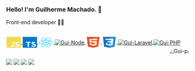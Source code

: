### Hello! I'm Guilherme Machado. 👋   
Front-end developer 👨‍💻


<div align="center">
  <a href="https://github.com/GuiMachadoDevJS/GuiMachadoDevJS">
</div>
<div style="display: inline_block"><br>
  <img align="center" alt="Gui-Js" height="30" width="40" src="https://raw.githubusercontent.com/devicons/devicon/master/icons/javascript/javascript-plain.svg">
  <img align="center" alt="Gui-Ts" height="30" width="40" src="https://raw.githubusercontent.com/devicons/devicon/master/icons/typescript/typescript-plain.svg">
  <img align="center" alt="Gui-React" height="30" width="40" src="https://raw.githubusercontent.com/devicons/devicon/master/icons/react/react-original.svg">
  <img align="center" alt="Gui-Node" height="30" width="40" src="https://cdn.jsdelivr.net/gh/devicons/devicon/icons/nodejs/nodejs-original.svg">
  <img align="center" alt="Gui-HTML" height="30" width="40" src="https://raw.githubusercontent.com/devicons/devicon/master/icons/html5/html5-original.svg">
  <img align="center" alt="Gui-CSS" height="30" width="40" src="https://raw.githubusercontent.com/devicons/devicon/master/icons/css3/css3-original.svg">
  <img align="center" alt="Gui-Laravel" height="30" width="40" src="https://cdn.jsdelivr.net/gh/devicons/devicon/icons/laravel/laravel-plain.svg">
  <img align="center" alt="Gui-PHP" height="70" width="40" src="https://cdn.jsdelivr.net/gh/devicons/devicon/icons/php/php-original.svg">
  <img align="right" alt="Gui-pic" height="150" style="border-radius:50px;" src="https://scontent.cdninstagram.com/v/t51.39111-15/324709087_704005447895593_6429665142914266587_n.jpg?stp=dst-jpg_s240x240&_nc_cat=106&ccb=1-7&_nc_sid=5a057b&_nc_ohc=88-vzKvI3GwAX_2SINh&_nc_ad=z-m&_nc_cid=0&_nc_ht=scontent.cdninstagram.com&oh=02_AVC9XCOonDFHFsAQN0lcO-m0aYsOjqzRmLs7DUtY_IBskA&oe=63C59128">
</div>
  
  ##
 
<div> 
 <a href="https://www.linkedin.com/in/guimachadodev/" target="_blank"><img src="https://img.shields.io/badge/-LinkedIn-%230077B5?style=for-the-badge&logo=linkedin&logoColor=white" target="_blank"></a> 
   <a href = "mailto:https://criarmeulink.com.br/u/1673564969"><img src="https://img.shields.io/badge/-Gmail-%23333?style=for-the-badge&logo=gmail&logoColor=white" target="_blank"></a>
  <a href="https://www.instagram.com/guimp_9/" target="_blank"><img src="https://img.shields.io/badge/-Instagram-%23E4405F?style=for-the-badge&logo=instagram&logoColor=white" target="_blank"></a>
 <a href="#" target="_blank"><img src="https://img.shields.io/badge/Discord-7289DA?style=for-the-badge&logo=discord&logoColor=white" target="_blank"></a>  
</div>

